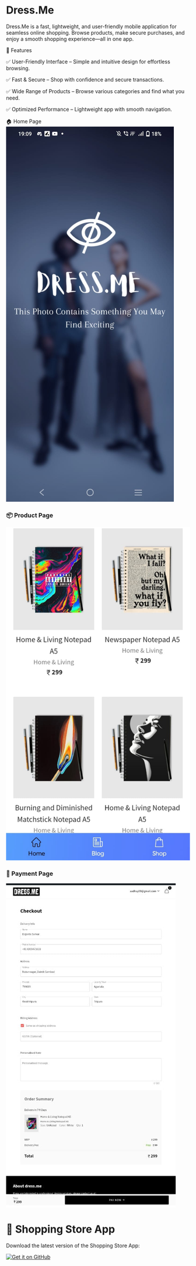 # Dress.Me
Dress.Me is a fast, lightweight, and user-friendly mobile application for seamless online shopping. Browse products, make secure purchases, and enjoy a smooth shopping experience—all in one app.

📌 Features

✅ User-Friendly Interface – Simple and intuitive design for effortless browsing.

✅ Fast & Secure – Shop with confidence and secure transactions.

✅ Wide Range of Products – Browse various categories and find what you need.

✅ Optimized Performance – Lightweight app with smooth navigation.

🏠 Home Page  
![Home Page](https://github.com/Dig1nt1/Dress.Me/blob/main/Homepage.jpg)

### 📦 Product Page  
![Product Page](https://github.com/Dig1nt1/Dress.Me/blob/main/Productpage.jpg)

### 🛒 Payment Page  
![Payment Page](https://github.com/Dig1nt1/Dress.Me/blob/main/Paymentpage.jpg)

# 📱 Shopping Store App  
Download the latest version of the Shopping Store App:  

[![Get it on GitHub](https://img.shields.io/badge/Get%20it%20on-GitHub-black?style=for-the-badge&logo=github)](https://github.com/Dig1nt1/Dress.Me/releases/download/v1.0.0/Dress.me.apk)




